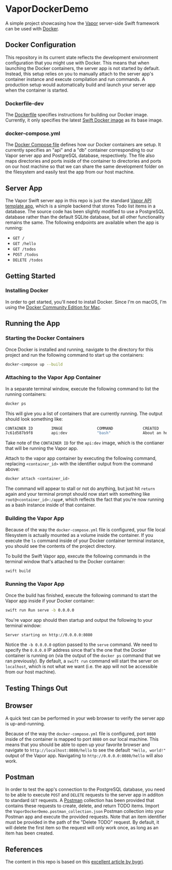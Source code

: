 # VaporDockerDemo

A simple project showcasing how the [Vapor](https://vapor.codes) server-side Swift framework can be used with [Docker](https://www.docker.com/).

## Docker Configuration

This repository in its current state reflects the development environment configuration that you might use with Docker. This means that when launching the Docker containers, the server app is not started by default. Instead, this setup relies on you to manually attach to the server app's container instance and execute compilation and run commands. A production setup would automatically build and launch your server app when the container is started.

### Dockerfile-dev

The [Dockerfile](https://docs.docker.com/develop/develop-images/dockerfile_best-practices/) specifies instructions for building our Docker image. Currently, it only specifies the latest [Swift Docker image](https://hub.docker.com/_/swift/) as its base image.

### docker-compose.yml

The [Docker Compose file](https://docs.docker.com/compose/compose-file/) defines how our Docker containers are setup. It currently specifies an "api" and a "db" container corresponding to our Vapor server app and PostgreSQL database, respectively. The file also maps directories and ports inside of the container to directories and ports on our host machine so that we can share the same development folder on the filesystem and easily test the app from our host machine.

## Server App

The Vapor Swift server app in this repo is just the standard [Vapor API template app](https://github.com/vapor/api-template), which is a simple backend that stores Todo list items in a database. The source code has been slightly modified to use a PostgreSQL database rather than the default SQLite database, but all other functionality remains the same. The following endpoints are available when the app is running:

* `GET /`
* `GET /hello`
* `GET /todos`
* `POST /todos`
* `DELETE /todos`

## Getting Started

### Installing Docker

In order to get started, you'll need to install Docker. Since I'm on macOS, I'm using the [Docker Community Edition for Mac](https://store.docker.com/editions/community/docker-ce-desktop-mac).

## Running the App

### Starting the Docker Containers

Once Docker is installed and running, navigate to the directory for this project and run the following command to start up the containers:

```bash
docker-compose up --build
```

### Attaching to the Vapor App Container

In a separate terminal window, execute the following command to list the running containers:

```bash
docker ps
```

This will give you a list of containers that are currently running. The output should look something like:

```bash
CONTAINER ID        IMAGE               COMMAND             CREATED             STATUS              PORTS                    NAMES
7c61d587b9f8        api:dev             "bash"              About an hour ago   Up About an hour    0.0.0.0:8080->8080/tcp   vapordockerdemo_api_1
```

Take note of the `CONTAINER ID` for the `api:dev` image, which is the contianer that will be running the Vapor app.

Attach to the vapor app container by executing the following command, replacing `<container_id>` with the identifier output from the command above:

```bash
docker attach <container_id>
```

The command will appear to stall or not do anything, but just hit `return` again and your terminal prompt should now start with something like `root@<container_id>:/app#`, which reflects the fact that you're now running as a bash instance inside of that container.

### Building the Vapor App

Because of the way the `docker-compose.yml` file is configured, your file local filesystem is actually mounted as a volume inside the container. If you execute the `ls` command inside of your Docker container terminal instance, you should see the contents of the project directory.

To build the Swift Vapor app, execute the following commands in the terminal window that's attached to the Docker container:

```bash
swift build
```

### Running the Vapor App

Once the build has finished, execute the following command to start the Vapor app inside if your Docker container:

```bash
swift run Run serve -b 0.0.0.0
```

You're vapor app should then startup and output the following to your terminal window:

```bash
Server starting on http://0.0.0.0:8080
```

Notice the `-b 0.0.0.0` option passed to the `serve` command. We need to specify the `0.0.0.0` IP address since that's the one that the Docker container is running on (via the output of the `docker ps` command that we ran previously). By default, a `swift run` command will start the server on `localhost`, which is not what we want (i.e. the app will not be accessible from our host machine).

## Testing Things Out

## Browser

A quick test can be performed in your web browser to verify the server app is up-and-running.

Because of the way the `docker-compose.yml` file is configured, port `8080` inside of the container is mapped to port `8080` on our local machine. This means that you should be able to open up your favorite browser and navigate to `http://localhost:8080/hello` to see the default `"Hello, world!"` output of the Vapor app. Navigating to `http://0.0.0.0:8080/hello` will also work.

## Postman

In order to test the app's connection to the PostgreSQL database, you need to be able to execute `POST` and `DELETE` requests to the server app in additon to standard `GET` requests. A [Postman](https://www.getpostman.com/) collection has been provided that contains these requests to create, delete, and return TODO items. Import the `VaporDockerDemo.postman_collection.json` Postman collection into your Postman app and execute the provided requests. Note that an item identifier must be provided in the path of the "Delete TODO" request. By default, it will delete the first item so the request will only work once, as long as an item has been created.

## References

The content in this repo is based on this [excellent article by bygri](https://bygri.github.io/2018/05/14/developing-deploying-vapor-docker.html).
